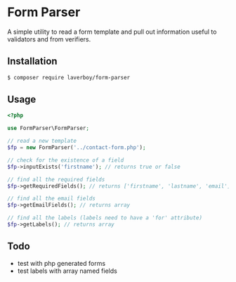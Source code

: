 Form Parser
===========

A simple utility to read a form template and pull out 
information useful to validators and from verifiers.

Installation
------------
```bash
$ composer require laverboy/form-parser
```

Usage
-----------
```php
<?php

use FormParser\FormParser;

// read a new template
$fp = new FormParser('../contact-form.php');

// check for the existence of a field
$fp->inputExists('firstname'); // returns true or false

// find all the required fields
$fp->getRequiredFields(); // returns ['firstname', 'lastname', 'email'];

// find all the email fields
$fp->getEmailFields(); // returns array

// find all the labels (labels need to have a 'for' attribute)
$fp->getLabels(); // returns array 
```

Todo
----

* test with php generated forms
* test labels with array named fields